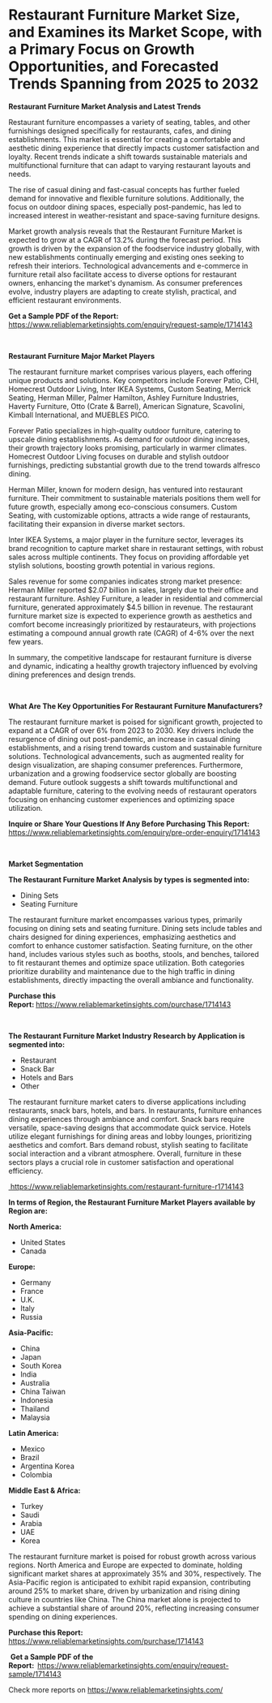 <p><h1>Restaurant Furniture Market Size, and Examines its Market Scope, with a Primary Focus on Growth Opportunities, and Forecasted Trends Spanning from 2025 to 2032</h1></p><p><strong>Restaurant Furniture Market Analysis and Latest Trends</strong></p>
<p><p>Restaurant furniture encompasses a variety of seating, tables, and other furnishings designed specifically for restaurants, cafes, and dining establishments. This market is essential for creating a comfortable and aesthetic dining experience that directly impacts customer satisfaction and loyalty. Recent trends indicate a shift towards sustainable materials and multifunctional furniture that can adapt to varying restaurant layouts and needs. </p><p>The rise of casual dining and fast-casual concepts has further fueled demand for innovative and flexible furniture solutions. Additionally, the focus on outdoor dining spaces, especially post-pandemic, has led to increased interest in weather-resistant and space-saving furniture designs.</p><p>Market growth analysis reveals that the Restaurant Furniture Market is expected to grow at a CAGR of 13.2% during the forecast period. This growth is driven by the expansion of the foodservice industry globally, with new establishments continually emerging and existing ones seeking to refresh their interiors. Technological advancements and e-commerce in furniture retail also facilitate access to diverse options for restaurant owners, enhancing the market's dynamism. As consumer preferences evolve, industry players are adapting to create stylish, practical, and efficient restaurant environments.</p></p>
<p><strong>Get a Sample PDF of the Report:&nbsp;</strong> <a href="https://www.reliablemarketinsights.com/enquiry/request-sample/1714143?utm_campaign=2717&utm_medium=2&utm_source=Github&utm_content=ia&utm_term=04042025&utm_id=restaurant-furniture">https://www.reliablemarketinsights.com/enquiry/request-sample/1714143</a></p>
<p>&nbsp;</p>
<p><strong>Restaurant Furniture Major Market Players</strong></p>
<p><p>The restaurant furniture market comprises various players, each offering unique products and solutions. Key competitors include Forever Patio, CHI, Homecrest Outdoor Living, Inter IKEA Systems, Custom Seating, Merrick Seating, Herman Miller, Palmer Hamilton, Ashley Furniture Industries, Haverty Furniture, Otto (Crate & Barrel), American Signature, Scavolini, Kimball International, and MUEBLES PICO. </p><p>Forever Patio specializes in high-quality outdoor furniture, catering to upscale dining establishments. As demand for outdoor dining increases, their growth trajectory looks promising, particularly in warmer climates. Homecrest Outdoor Living focuses on durable and stylish outdoor furnishings, predicting substantial growth due to the trend towards alfresco dining.</p><p>Herman Miller, known for modern design, has ventured into restaurant furniture. Their commitment to sustainable materials positions them well for future growth, especially among eco-conscious consumers. Custom Seating, with customizable options, attracts a wide range of restaurants, facilitating their expansion in diverse market sectors.</p><p>Inter IKEA Systems, a major player in the furniture sector, leverages its brand recognition to capture market share in restaurant settings, with robust sales across multiple continents. They focus on providing affordable yet stylish solutions, boosting growth potential in various regions.</p><p>Sales revenue for some companies indicates strong market presence: Herman Miller reported $2.07 billion in sales, largely due to their office and restaurant furniture. Ashley Furniture, a leader in residential and commercial furniture, generated approximately $4.5 billion in revenue. The restaurant furniture market size is expected to experience growth as aesthetics and comfort become increasingly prioritized by restaurateurs, with projections estimating a compound annual growth rate (CAGR) of 4-6% over the next few years.</p><p>In summary, the competitive landscape for restaurant furniture is diverse and dynamic, indicating a healthy growth trajectory influenced by evolving dining preferences and design trends.</p></p>
<p>&nbsp;</p>
<p><strong>What Are The Key Opportunities For Restaurant Furniture Manufacturers?</strong></p>
<p><p>The restaurant furniture market is poised for significant growth, projected to expand at a CAGR of over 6% from 2023 to 2030. Key drivers include the resurgence of dining out post-pandemic, an increase in casual dining establishments, and a rising trend towards custom and sustainable furniture solutions. Technological advancements, such as augmented reality for design visualization, are shaping consumer preferences. Furthermore, urbanization and a growing foodservice sector globally are boosting demand. Future outlook suggests a shift towards multifunctional and adaptable furniture, catering to the evolving needs of restaurant operators focusing on enhancing customer experiences and optimizing space utilization.</p></p>
<p><strong>Inquire or Share Your Questions If Any Before Purchasing This Report:</strong> <a href="https://www.reliablemarketinsights.com/enquiry/pre-order-enquiry/1714143?utm_campaign=2717&utm_medium=2&utm_source=Github&utm_content=ia&utm_term=04042025&utm_id=restaurant-furniture">https://www.reliablemarketinsights.com/enquiry/pre-order-enquiry/1714143</a></p>
<p>&nbsp;</p>
<p><strong>Market Segmentation</strong></p>
<p><strong>The Restaurant Furniture Market Analysis by types is segmented into:</strong></p>
<p><ul><li>Dining Sets</li><li>Seating Furniture</li></ul></p>
<p><p>The restaurant furniture market encompasses various types, primarily focusing on dining sets and seating furniture. Dining sets include tables and chairs designed for dining experiences, emphasizing aesthetics and comfort to enhance customer satisfaction. Seating furniture, on the other hand, includes various styles such as booths, stools, and benches, tailored to fit restaurant themes and optimize space utilization. Both categories prioritize durability and maintenance due to the high traffic in dining establishments, directly impacting the overall ambiance and functionality.</p></p>
<p><strong>Purchase this Report:&nbsp;</strong><a href="https://www.reliablemarketinsights.com/purchase/1714143?utm_campaign=2717&utm_medium=2&utm_source=Github&utm_content=ia&utm_term=04042025&utm_id=restaurant-furniture">https://www.reliablemarketinsights.com/purchase/1714143</a></p>
<p>&nbsp;</p>
<p><strong>The Restaurant Furniture Market Industry Research by Application is segmented into:</strong></p>
<p><ul><li>Restaurant</li><li>Snack Bar</li><li>Hotels and Bars</li><li>Other</li></ul></p>
<p><p>The restaurant furniture market caters to diverse applications including restaurants, snack bars, hotels, and bars. In restaurants, furniture enhances dining experiences through ambiance and comfort. Snack bars require versatile, space-saving designs that accommodate quick service. Hotels utilize elegant furnishings for dining areas and lobby lounges, prioritizing aesthetics and comfort. Bars demand robust, stylish seating to facilitate social interaction and a vibrant atmosphere. Overall, furniture in these sectors plays a crucial role in customer satisfaction and operational efficiency.</p></p>
<p><a href="https://www.reliablemarketinsights.com/restaurant-furniture-r1714143?utm_campaign=2717&utm_medium=2&utm_source=Github&utm_content=ia&utm_term=04042025&utm_id=restaurant-furniture">&nbsp;https://www.reliablemarketinsights.com/restaurant-furniture-r1714143</a></p>
<p><strong>In terms of Region, the Restaurant Furniture Market Players available by Region are:</strong></p>
<p>
    <p> <strong> North America: </strong>
        <ul>
            <li>United States</li>
            <li>Canada</li>
        </ul>
        </p> 
    <p> <strong> Europe: </strong>
        <ul>
            <li>Germany</li>
            <li>France</li>
            <li>U.K.</li>
            <li>Italy</li>
            <li>Russia</li>
        </ul>
        </p> 
    <p> <strong> Asia-Pacific: </strong>
        <ul>
            <li>China</li>
            <li>Japan</li>
            <li>South Korea</li>
            <li>India</li>
            <li>Australia</li>
            <li>China Taiwan</li>
            <li>Indonesia</li>
            <li>Thailand</li>
            <li>Malaysia</li>
        </ul>
        </p> 
    <p> <strong> Latin America: </strong>
        <ul>
            <li>Mexico</li>
            <li>Brazil</li>
            <li>Argentina Korea</li>
            <li>Colombia</li>
        </ul>
        </p> 
    <p> <strong> Middle East & Africa: </strong>
        <ul>
            <li>Turkey</li>
            <li>Saudi</li>
            <li>Arabia</li>
            <li>UAE</li>
            <li>Korea</li>
        </ul>
    </p>
    </p>
<p><p>The restaurant furniture market is poised for robust growth across various regions. North America and Europe are expected to dominate, holding significant market shares at approximately 35% and 30%, respectively. The Asia-Pacific region is anticipated to exhibit rapid expansion, contributing around 25% to market share, driven by urbanization and rising dining culture in countries like China. The China market alone is projected to achieve a substantial share of around 20%, reflecting increasing consumer spending on dining experiences.</p></p>
<p><strong>Purchase this Report: </strong><a href="https://www.reliablemarketinsights.com/purchase/1714143?utm_campaign=2717&utm_medium=2&utm_source=Github&utm_content=ia&utm_term=04042025&utm_id=restaurant-furniture">https://www.reliablemarketinsights.com/purchase/1714143</a></p>
<p>&nbsp;<strong>Get a Sample PDF of the Report:&nbsp;&nbsp;</strong><a href="https://www.reliablemarketinsights.com/enquiry/request-sample/1714143?utm_campaign=2717&utm_medium=2&utm_source=Github&utm_content=ia&utm_term=04042025&utm_id=restaurant-furniture">https://www.reliablemarketinsights.com/enquiry/request-sample/1714143</a></p>
<p><strong></strong></p>
<p>Check more reports on <a href="https://www.reliablemarketinsights.com/?utm_campaign=2717&utm_medium=2&utm_source=Github&utm_content=ia&utm_term=04042025&utm_id=restaurant-furniture">https://www.reliablemarketinsights.com/</a></p>